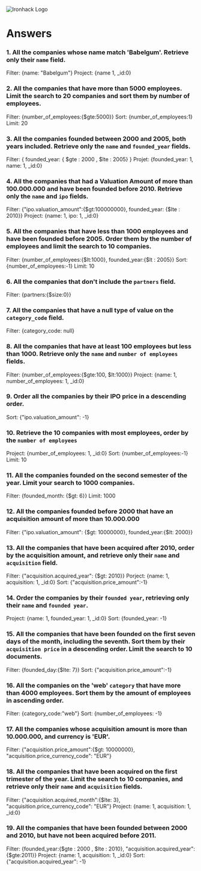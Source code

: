 ![Ironhack Logo](https://i.imgur.com/1QgrNNw.png)

# Answers

### 1. All the companies whose name match 'Babelgum'. Retrieve only their `name` field.

<!-- Your Code Goes Here -->
Filter: {name: "Babelgum"}
Project: {name 1, _id:0}

### 2. All the companies that have more than 5000 employees. Limit the search to 20 companies and sort them by **number of employees**.

<!-- Your Code Goes Here -->
Filter: {number_of_employees:{$gte:5000}}
Sort: {number_of_employees:1}
Limit: 20


### 3. All the companies founded between 2000 and 2005, both years included. Retrieve only the `name` and `founded_year` fields.

<!-- Your Code Goes Here -->
Filter: { founded_year: { $gte : 2000 , $lte : 2005} }
Projet: {founded_year: 1, name: 1, _id:0}

### 4. All the companies that had a Valuation Amount of more than 100.000.000 and have been founded before 2010. Retrieve only the `name` and `ipo` fields.

<!-- Your Code Goes Here -->
Filter: {"ipo.valuation_amount":{$gt:100000000}, founded_year: {$lte : 2010}}
Project: {name: 1, ipo: 1, _id:0}

### 5. All the companies that have less than 1000 employees and have been founded before 2005. Order them by the number of employees and limit the search to 10 companies.

<!-- Your Code Goes Here -->
Filter: {number_of_employees:{$lt:1000}, founded_year:{$lt : 2005}}
Sort: {number_of_employees:-1}
Limit: 10

### 6. All the companies that don't include the `partners` field.

<!-- Your Code Goes Here -->
Filter: {partners:{$size:0}}

### 7. All the companies that have a null type of value on the `category_code` field.

<!-- Your Code Goes Here -->
Filter: {category_code: null}

### 8. All the companies that have at least 100 employees but less than 1000. Retrieve only the `name` and `number of employees` fields.

<!-- Your Code Goes Here -->
Filter: {number_of_employees:{$gte:100, $lt:1000}}
Project: {name: 1, number_of_employees: 1, _id:0}

### 9. Order all the companies by their IPO price in a descending order.

<!-- Your Code Goes Here -->
Sort: {"ipo.valuation_amount": -1}

### 10. Retrieve the 10 companies with most employees, order by the `number of employees`

<!-- Your Code Goes Here -->
Project: {number_of_employees: 1, _id:0}
Sort: {number_of_employees:-1}
Limit: 10

### 11. All the companies founded on the second semester of the year. Limit your search to 1000 companies.

<!-- Your Code Goes Here -->
Filter: {founded_month: {$gt: 6}}
Limit: 1000

### 12. All the companies founded before 2000 that have an acquisition amount of more than 10.000.000

<!-- Your Code Goes Here -->
Filter: {"ipo.valuation_amount": {$gt: 10000000}, founded_year:{$lt: 2000}}

### 13. All the companies that have been acquired after 2010, order by the acquisition amount, and retrieve only their `name` and `acquisition` field.

<!-- Your Code Goes Here -->
Filter: {"acquisition.acquired_year": {$gt: 2010}}
Porject: {name: 1, acquisition: 1, _id:0}
Sort: {"acquisition.price_amount":-1}

### 14. Order the companies by their `founded year`, retrieving only their `name` and `founded year`.

<!-- Your Code Goes Here -->
Project: {name: 1, founded_year: 1, _id:0}
Sort: {founded_year: -1}

### 15. All the companies that have been founded on the first seven days of the month, including the seventh. Sort them by their `acquisition price` in a descending order. Limit the search to 10 documents.

<!-- Your Code Goes Here -->
Filter: {founded_day:{$lte: 7}}
Sort: {"acquisition.price_amount":-1}

### 16. All the companies on the 'web' `category` that have more than 4000 employees. Sort them by the amount of employees in ascending order.

<!-- Your Code Goes Here -->
Filter: {category_code:"web"}
Sort: {number_of_employees: -1}

### 17. All the companies whose acquisition amount is more than 10.000.000, and currency is 'EUR'.

<!-- Your Code Goes Here -->
Filter: {"acquisition.price_amount":{$gt: 10000000}, "acquisition.price_currency_code": "EUR"}


### 18. All the companies that have been acquired on the first trimester of the year. Limit the search to 10 companies, and retrieve only their `name` and `acquisition` fields.

<!-- Your Code Goes Here -->
Filter: {"acquisition.acquired_month":{$lte: 3}, "acquisition.price_currency_code": "EUR"}
Project: {name: 1, acquisition: 1, _id:0}

### 19. All the companies that have been founded between 2000 and 2010, but have not been acquired before 2011.

<!-- Your Code Goes Here -->
Filter: {founded_year:{$gte : 2000 , $lte : 2010}, "acquisition.acquired_year": {$gte:2011}}
Project: {name: 1, acquisition: 1, _id:0}
Sort: {"acquisition.acquired_year": -1}